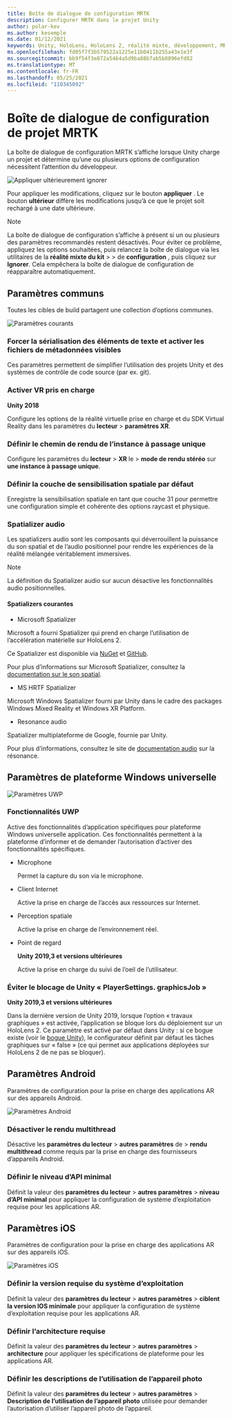```yaml
---
title: Boîte de dialogue de configuration MRTK
description: Configurer MRTK dans le projet Unity
author: polar-kev
ms.author: kesemple
ms.date: 01/12/2021
keywords: Unity, HoloLens, HoloLens 2, réalité mixte, développement, MRTK, Unity
ms.openlocfilehash: fd05f7f3b579522a1225e11b0411b255a43e1e3f
ms.sourcegitcommit: bb9f54f3e872a5464a5d9ba88b7ab5b8896efd82
ms.translationtype: MT
ms.contentlocale: fr-FR
ms.lasthandoff: 05/25/2021
ms.locfileid: "110345092"
---
```

# <a name="mrtk-project-configuration-dialog"></a>Boîte de dialogue de configuration de projet MRTK

La boîte de dialogue de configuration MRTK s’affiche lorsque Unity charge un projet et détermine qu’une ou plusieurs options de configuration nécessitent l’attention du développeur.

![Appliquer ultérieurement ignorer](../features/images/configuration-dialog/ConfigurationDialogHeader.png)

Pour appliquer les modifications, cliquez sur le bouton **appliquer** . Le bouton **ultérieur** diffère les modifications jusqu’à ce que le projet soit rechargé à une date ultérieure.

> [!NOTE]
> La boîte de dialogue de configuration s’affiche à présent si un ou plusieurs des paramètres recommandés restent désactivés. Pour éviter ce problème, appliquez les options souhaitées, puis relancez la boîte de dialogue via les utilitaires de la **réalité mixte du kit**  >    >  de **configuration** , puis cliquez sur **Ignorer**. Cela empêchera la boîte de dialogue de configuration de réapparaître automatiquement.

## <a name="common-settings"></a>Paramètres communs

Toutes les cibles de build partagent une collection d’options communes.

![Paramètres courants](../features/images/configuration-dialog/ConfigurationDialogCommonSettings.png)

### <a name="force-text-asset-serialization-and-enable-visible-meta-files"></a>Forcer la sérialisation des éléments de texte et activer les fichiers de métadonnées visibles

Ces paramètres permettent de simplifier l’utilisation des projets Unity et des systèmes de contrôle de code source (par ex. git).

### <a name="enable-vr-supported"></a>Activer VR pris en charge

**Unity 2018**

Configure les options de la réalité virtuelle prise en charge et du SDK Virtual Reality dans les paramètres du **lecteur**  >  **paramètres XR**.

### <a name="set-single-pass-instanced-rendering-path"></a>Définir le chemin de rendu de l’instance à passage unique

Configure les paramètres du **lecteur**  >  **XR** le  >  **mode de rendu stéréo** sur **une instance à passage unique**.

### <a name="set-default-spatial-awareness-layer"></a>Définir la couche de sensibilisation spatiale par défaut

Enregistre la sensibilisation spatiale en tant que couche 31 pour permettre une configuration simple et cohérente des options raycast et physique.

### <a name="audio-spatializer"></a>Spatializer audio

Les spatializers audio sont les composants qui déverrouillent la puissance du son spatial et de l’audio positionnel pour rendre les expériences de la réalité mélangée véritablement immersives.

> [!NOTE]
> La définition du Spatializer audio sur aucun désactive les fonctionnalités audio positionnelles.

#### <a name="common-spatializers"></a>Spatializers courantes

- Microsoft Spatializer

Microsoft a fourni Spatializer qui prend en charge l’utilisation de l’accélération matérielle sur HoloLens 2.

Ce Spatializer est disponible via [NuGet](https://www.nuget.org/packages/Microsoft.SpatialAudio.Spatializer.Unity/) et [GitHub](https://github.com/microsoft/spatialaudio-unity).

Pour plus d’informations sur Microsoft Spatializer, consultez la [documentation sur le son spatial](/windows/mixed-reality/spatial-sound-in-unity).

- MS HRTF Spatializer

Microsoft Windows Spatializer fourni par Unity dans le cadre des packages Windows Mixed Reality et Windows XR Platform.

- Resonance audio

Spatializer multiplateforme de Google, fournie par Unity.

Pour plus d’informations, consultez le site de [documentation audio](https://resonance-audio.github.io/resonance-audio/develop/unity/getting-started) sur la résonance.

## <a name="universal-windows-platform-settings"></a>Paramètres de plateforme Windows universelle

![Paramètres UWP](../features/images/configuration-dialog/ConfigurationDialogUWPSettings.png)

### <a name="uwp-capabilities"></a>Fonctionnalités UWP

Active des fonctionnalités d’application spécifiques pour plateforme Windows universelle application. Ces fonctionnalités permettent à la plateforme d’informer et de demander l’autorisation d’activer des fonctionnalités spécifiques.

- Microphone

  Permet la capture du son via le microphone.

- Client Internet

  Active la prise en charge de l’accès aux ressources sur Internet.

- Perception spatiale

  Active la prise en charge de l’environnement réel.

- Point de regard

  **Unity 2019,3 et versions ultérieures**

  Active la prise en charge du suivi de l’oeil de l’utilisateur.

### <a name="avoid-unity-playersettingsgraphicsjob-crash"></a>Éviter le blocage de Unity « PlayerSettings. graphicsJob »

**Unity 2019,3 et versions ultérieures**

Dans la dernière version de Unity 2019, lorsque l’option « travaux graphiques » est activée, l’application se bloque lors du déploiement sur un HoloLens 2.
Ce paramètre est activé par défaut dans Unity : si ce bogue existe (voir le [bogue Unity](https://issuetracker.unity3d.com/issues/enabling-graphics-jobs-in-2019-dot-3-x-results-in-a-crash-or-nothing-rendering-on-hololens-2)), le configurateur définit par défaut les tâches graphiques sur « false » (ce qui permet aux applications déployées sur HoloLens 2 de ne pas se bloquer).

## <a name="android-settings"></a>Paramètres Android

Paramètres de configuration pour la prise en charge des applications AR sur des appareils Android.

![Paramètres Android](../features/images/configuration-dialog/ConfigurationDialogAndroidSettings.png)

### <a name="disable-multi-threaded-rendering"></a>Désactiver le rendu multithread

Désactive les **paramètres du lecteur**  >  **autres paramètres** de  >  **rendu multithread** comme requis par la prise en charge des fournisseurs d’appareils Android.

### <a name="set-minimum-api-level"></a>Définir le niveau d’API minimal

Définit la valeur des **paramètres du lecteur**  >  **autres paramètres**  >  **niveau d’API minimal** pour appliquer la configuration de système d’exploitation requise pour les applications AR.

## <a name="ios-settings"></a>Paramètres iOS

Paramètres de configuration pour la prise en charge des applications AR sur des appareils iOS.

![Paramètres iOS](../features/images/configuration-dialog/ConfigurationDialogiOSSettings.png)

### <a name="set-required-os-version"></a>Définir la version requise du système d’exploitation

Définit la valeur des **paramètres du lecteur**  >  **autres paramètres**  >  **ciblent la version IOS minimale** pour appliquer la configuration de système d’exploitation requise pour les applications AR.

### <a name="set-required-architecture"></a>Définir l’architecture requise

Définit la valeur des **paramètres du lecteur**  >  **autres paramètres**  >  **architecture** pour appliquer les spécifications de plateforme pour les applications AR.

### <a name="set-camera-usage-descriptions"></a>Définir les descriptions de l’utilisation de l’appareil photo

Définit la valeur des **paramètres du lecteur**  >  **autres paramètres**  >  **Description de l’utilisation de l’appareil photo** utilisée pour demander l’autorisation d’utiliser l’appareil photo de l’appareil.